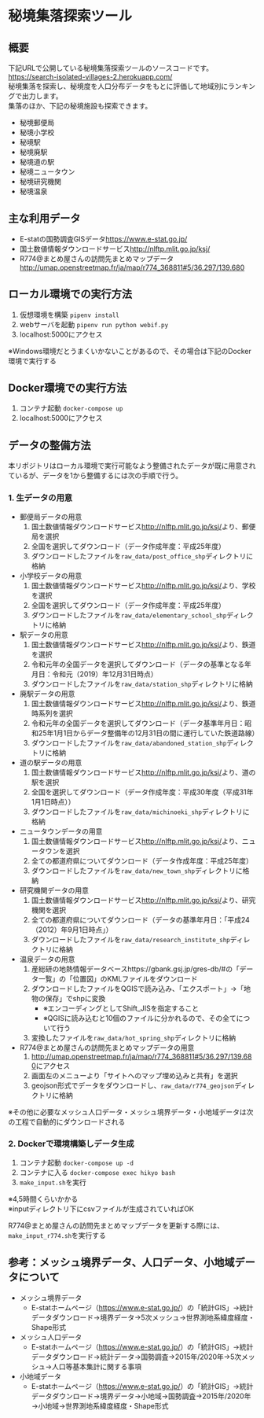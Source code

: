 # 秘境集落探索ツール

## 概要
下記URLで公開している秘境集落探索ツールのソースコードです。  
<https://search-isolated-villages-2.herokuapp.com/>  
秘境集落を探索し、秘境度を人口分布データをもとに評価して地域別にランキングで出力します。  
集落のほか、下記の秘境施設も探索できます。
* 秘境郵便局
* 秘境小学校
* 秘境駅
* 秘境廃駅
* 秘境道の駅
* 秘境ニュータウン
* 秘境研究機関
* 秘境温泉

## 主な利用データ
* E-statの国勢調査GISデータ<https://www.e-stat.go.jp/>
* 国土数値情報ダウンロードサービス<http://nlftp.mlit.go.jp/ksj/>
* R774@まとめ屋さんの訪問先まとめマップデータ<http://umap.openstreetmap.fr/ja/map/r774_368811#5/36.297/139.680>

## ローカル環境での実行方法
1. 仮想環境を構築 ```pipenv install```
2. webサーバを起動 ```pipenv run python webif.py```
3. localhost:5000にアクセス

※Windows環境だとうまくいかないことがあるので、その場合は下記のDocker環境で実行する

## Docker環境での実行方法
1. コンテナ起動 ```docker-compose up```
2. localhost:5000にアクセス

## データの整備方法
本リポジトリはローカル環境で実行可能なよう整備されたデータが既に用意されているが、データを1から整備するには次の手順で行う。  
### 1. 生データの用意
* 郵便局データの用意
  1. 国土数値情報ダウンロードサービス<http://nlftp.mlit.go.jp/ksj/>より、郵便局を選択
  2. 全国を選択してダウンロード（データ作成年度：平成25年度）
  3. ダウンロードしたファイルを`raw_data/post_office_shp`ディレクトリに格納
* 小学校データの用意
  1. 国土数値情報ダウンロードサービス<http://nlftp.mlit.go.jp/ksj/>より、学校を選択
  2. 全国を選択してダウンロード（データ作成年度：平成25年度）
  3. ダウンロードしたファイルを`raw_data/elementary_school_shp`ディレクトリに格納
* 駅データの用意
  1. 国土数値情報ダウンロードサービス<http://nlftp.mlit.go.jp/ksj/>より、鉄道を選択
  2. 令和元年の全国データを選択してダウンロード（データの基準となる年月日：令和元（2019）年12月31日時点）
  3. ダウンロードしたファイルを`raw_data/station_shp`ディレクトリに格納  
* 廃駅データの用意
  1. 国土数値情報ダウンロードサービス<http://nlftp.mlit.go.jp/ksj/>より、鉄道時系列を選択
  2. 令和元年の全国データを選択してダウンロード（データ基準年月日：昭和25年1月1日からデータ整備年の12月31日の間に運行していた鉄道路線）
  3. ダウンロードしたファイルを`raw_data/abandoned_station_shp`ディレクトリに格納  
* 道の駅データの用意
  1. 国土数値情報ダウンロードサービス<http://nlftp.mlit.go.jp/ksj/>より、道の駅を選択
  2. 全国を選択してダウンロード（データ作成年度：平成30年度（平成31年1月1日時点））
  3. ダウンロードしたファイルを`raw_data/michinoeki_shp`ディレクトリに格納
* ニュータウンデータの用意
  1. 国土数値情報ダウンロードサービス<http://nlftp.mlit.go.jp/ksj/>より、ニュータウンを選択
  2. 全ての都道府県についてダウンロード（データ作成年度：平成25年度）
  3. ダウンロードしたファイルを`raw_data/new_town_shp`ディレクトリに格納
* 研究機関データの用意
  1. 国土数値情報ダウンロードサービス<http://nlftp.mlit.go.jp/ksj/>より、研究機関を選択
  2. 全ての都道府県についてダウンロード（データの基準年月日：「平成24（2012）年9月1日時点」）
  3. ダウンロードしたファイルを`raw_data/research_institute_shp`ディレクトリに格納
* 温泉データの用意
  1. 産総研の地熱情報データベースhttps://gbank.gsj.jp/gres-db/#の「データ一覧」の「位置図」のKMLファイルをダウンロード
  2. ダウンロードしたファイルをQGISで読み込み、「エクスポート」→「地物の保存」でshpに変換
     - ※エンコーディングとしてShift_JISを指定すること
     - ※QGISに読み込むと10個のファイルに分かれるので、その全てについて行う
  3. 変換したファイルを`raw_data/hot_spring_shp`ディレクトリに格納
* R774@まとめ屋さんの訪問先まとめマップデータの用意
  1. <http://umap.openstreetmap.fr/ja/map/r774_368811#5/36.297/139.680>にアクセス
  2. 画面左のメニューより「サイトへのマップ埋め込みと共有」を選択
  3. geojson形式でデータをダウンロードし、`raw_data/r774_geojson`ディレクトリに格納

※その他に必要なメッシュ人口データ・メッシュ境界データ・小地域データは次の工程で自動的にダウンロードされる

### 2. Dockerで環境構築しデータ生成
1. コンテナ起動 ```docker-compose up -d```
2. コンテナに入る ```docker-compose exec hikyo bash```
3. ```make_input.sh```を実行

※4,5時間くらいかかる    
※inputディレクトリ下にcsvファイルが生成されていればOK

R774@まとめ屋さんの訪問先まとめマップデータを更新する際には、```make_input_r774.sh```を実行する


## 参考：メッシュ境界データ、人口データ、小地域データについて
* メッシュ境界データ
  * E-statホームページ（<https://www.e-stat.go.jp/>）の「統計GIS」→統計データダウンロード→境界データ→5次メッシュ→世界測地系緯度経度・Shape形式
* メッシュ人口データ
  * E-statホームページ（<https://www.e-stat.go.jp/>）の「統計GIS」→統計データダウンロード→統計データ→国勢調査→2015年/2020年→5次メッシュ→人口等基本集計に関する事項
* 小地域データ
  * E-statホームページ（<https://www.e-stat.go.jp/>）の「統計GIS」→統計データダウンロード→境界データ→小地域→国勢調査→2015年/2020年→小地域→世界測地系緯度経度・Shape形式
